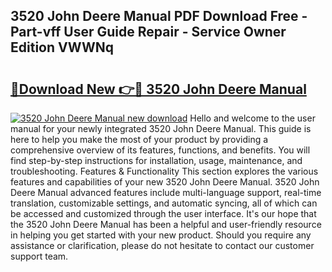 ## 3520 John Deere Manual PDF Download Free - Part-vff User Guide Repair - Service Owner Edition VWWNq

# <h2><a href="http://bc97285.oget.top/?id=3520+John+Deere+Manual">🔗Download New 👉🔴 3520 John Deere Manual</a></h2>

[![3520 John Deere Manual new download](https://i.imgur.com/5g1atiW.png)](http://bc97285.oget.top/?id=3520+John+Deere+Manual)
Hello and welcome to the user manual for your newly integrated 3520 John Deere Manual. This guide is here to help you make the most of your product by providing a comprehensive overview of its features, functions, and benefits. You will find step-by-step instructions for installation, usage, maintenance, and troubleshooting. Features & Functionality This section explores the various features and capabilities of your new 3520 John Deere Manual. 3520 John Deere Manual advanced features include multi-language support, real-time translation, customizable settings, and automatic syncing, all of which can be accessed and customized through the user interface. It's our hope that the 3520 John Deere Manual has been a helpful and user-friendly resource in helping you get started with your new product. Should you require any assistance or clarification, please do not hesitate to contact our customer support team.
